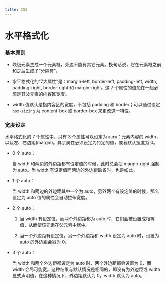 ```yaml
---
title: CSS
---
```


水平格式化
==========

### 基本原则

* 块级元素生成一个元素框，旁边不能有其它元素。换句话说，它在元素框之前和之后生成了“分隔符”。

* 水平格式化的“7大属性”是：margin-left, border-left, padding-left, width, padding-right, border-right 和 margin-right。这 7 个属性的值加在一起必须是其父元素的内容区宽度。

* width 值默认是指内容区的宽度，不包括 padding 和 border；可以通过设定 `box-sizing` 为 content-box 或 border-box 来更改这一特性。

### 宽度设定

水平格式化的 7 个属性中，只有 3 个属性可以设定为 `auto`：元素内容的 width，以及左、右边距(margin)。其余属性必须设定为特定的值，或者默认宽度为 0。

* 0 个 auto：

  当 width 和两边的外边距都有设定值的时候，此时总会把 margin-right 强制为 auto。当 width 有设定值而两边的外边距缺省时，也是如此。

* 1 个 auto：

  当 width 和两边的外边距其中一个为 auto，另外两个有设定值的时候，那么设定为 auto 值的属性会自动拉伸宽度。

* 2 个 auto：

  1) 当 width 有设定值，而两个外边距都为 auto 时，它们会被设置成相等值，从而使该元素在父元素中居中。

  2) 当一个外边距有设定值，另一个外边距和 width 设定为 auto 时，设置为 auto 的外边距会减为 0。

* 3 个 auto：

  当 width 和两个外边距都设定为 auto 时，两个外边距都会设置为 0，而 width 会尽可能宽。这种结果与默认情况是相同的，即没有为外边距或 width 显式声明值，在这种情况下，外边距默认为 0，width 默认为 auto。
